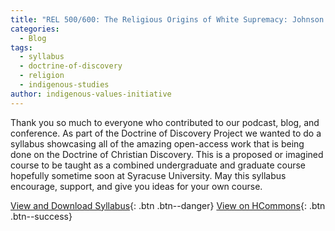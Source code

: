 ```yaml
---
title: "REL 500/600: The Religious Origins of White Supremacy: Johnson v. M'Intosh and the Doctrine of Christian Discovery"
categories:
  - Blog
tags:
  - syllabus
  - doctrine-of-discovery
  - religion
  - indigenous-studies
author: indigenous-values-initiative
---
```

Thank you so much to everyone who contributed to our podcast, blog, and conference. As part of the Doctrine of Discovery Project we wanted to do a syllabus showcasing all of the amazing open-access work that is being done on the Doctrine of Christian Discovery. This is a proposed or imagined course to be taught as a combined undergraduate and graduate course hopefully sometime soon at Syracuse University. May this syllabus encourage, support, and give you ideas for your own course. 

[View and Download Syllabus](/assets/pdfs/2024-Doctrine-of-Discovery-Syllabus.pdf){: .btn .btn--danger}
[View on HCommons](https://hcommons.org/deposits/item/hc:68679/){: .btn .btn--success}